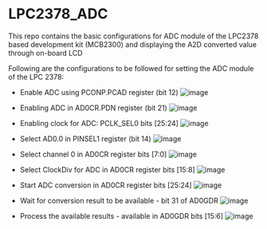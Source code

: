 # LPC2378_ADC
This repo contains the basic configurations for ADC module of the LPC2378 based development kit (MCB2300) and displaying the A2D converted value through on-board LCD

Following are the configurations to be followed for setting the ADC module of the LPC 2378:
- Enable ADC using PCONP.PCAD register (bit 12)
![image](https://github.com/anr2311/LPC2378_ADC/assets/72514473/4650382e-1dc6-42ed-b70d-a35d74378bb3)

- Enabling ADC in AD0CR.PDN register (bit 21)
![image](https://github.com/anr2311/LPC2378_ADC/assets/72514473/670888e3-e4d3-4320-b358-951980a2d540)

- Enabling clock for ADC: PCLK_SEL0 bits [25:24]
![image](https://github.com/anr2311/LPC2378_ADC/assets/72514473/7107138b-0680-4e48-8db5-bedf37c6a027)

- Select AD0.0 in PINSEL1 register (bit 14)
![image](https://github.com/anr2311/LPC2378_ADC/assets/72514473/64f0e61d-0f53-47a0-8678-6187660e135b)

- Select channel 0 in AD0CR register bits [7:0]
![image](https://github.com/anr2311/LPC2378_ADC/assets/72514473/60654bb0-a1b7-499f-aec8-46f0a484be3c)

- Select ClockDiv for ADC in AD0CR register bits [15:8]
![image](https://github.com/anr2311/LPC2378_ADC/assets/72514473/4930b4a5-ad37-42d5-ae25-8577fecb2247)

- Start ADC conversion in AD0CR register bits [25:24]
![image](https://github.com/anr2311/LPC2378_ADC/assets/72514473/dcf73a66-bb1b-465a-b124-47432533672d)

- Wait for conversion result to be available - bit 31 of AD0GDR
![image](https://github.com/anr2311/LPC2378_ADC/assets/72514473/3ca9dcbd-2b64-4de0-a138-01fb00c25c85)

- Process the available results - available in AD0GDR bits [15:6]
![image](https://github.com/anr2311/LPC2378_ADC/assets/72514473/9d4a55ca-8c7b-43f3-b623-6dd77e814647)

